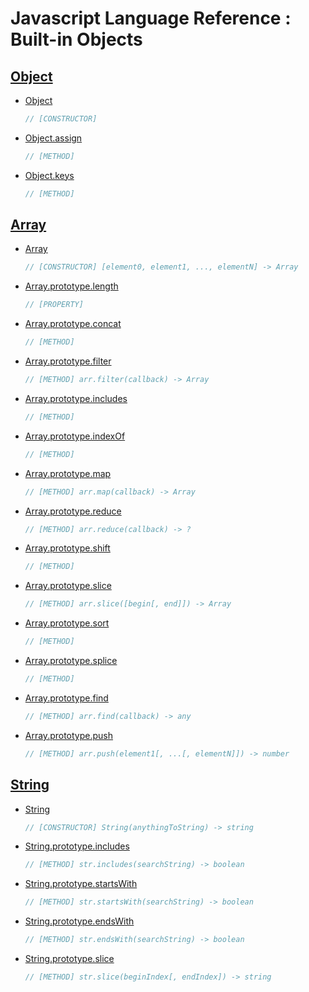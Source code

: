 Javascript Language Reference : Built-in Objects
================================================

[Object](https://developer.mozilla.org/en-US/docs/Web/JavaScript/Reference/Global_Objects/Object)
--------
- [Object](https://developer.mozilla.org/en-US/docs/Web/JavaScript/Reference/Global_Objects/Object/Object)
    ```javascript
    // [CONSTRUCTOR]
    ```
- [Object.assign](https://developer.mozilla.org/en-US/docs/Web/JavaScript/Reference/Global_Objects/Object/assign)
    ```javascript
    // [METHOD]
    ```
- [Object.keys](https://developer.mozilla.org/en-US/docs/Web/JavaScript/Reference/Global_Objects/Object/keys)
    ```javascript
    // [METHOD]
    ```


[Array](https://developer.mozilla.org/en-US/docs/Web/JavaScript/Reference/Global_Objects/Array)
-------
- [Array](https://developer.mozilla.org/en-US/docs/Web/JavaScript/Reference/Global_Objects/Array/Array)
    ```javascript
    // [CONSTRUCTOR] [element0, element1, ..., elementN] -> Array
    ```
- [Array.prototype.length](https://developer.mozilla.org/en-US/docs/Web/JavaScript/Reference/Global_Objects/Array/length)
    ```javascript
    // [PROPERTY]
    ```
- [Array.prototype.concat](https://developer.mozilla.org/en-US/docs/Web/JavaScript/Reference/Global_Objects/Array/concat)
    ```javascript
    // [METHOD]
    ```
- [Array.prototype.filter](https://developer.mozilla.org/en-US/docs/Web/JavaScript/Reference/Global_Objects/Array/filter)
    ```javascript
    // [METHOD] arr.filter(callback) -> Array
    ```
- [Array.prototype.includes](https://developer.mozilla.org/en-US/docs/Web/JavaScript/Reference/Global_Objects/Array/includes)
    ```javascript
    // [METHOD]
    ```
- [Array.prototype.indexOf](https://developer.mozilla.org/en-US/docs/Web/JavaScript/Reference/Global_Objects/Array/indexOf)
    ```javascript
    // [METHOD]
    ```
- [Array.prototype.map](https://developer.mozilla.org/en-US/docs/Web/JavaScript/Reference/Global_Objects/Array/map)
    ```javascript
    // [METHOD] arr.map(callback) -> Array
    ```
- [Array.prototype.reduce](https://developer.mozilla.org/en-US/docs/Web/JavaScript/Reference/Global_Objects/Array/Reduce)
    ```javascript
    // [METHOD] arr.reduce(callback) -> ?
    ```
- [Array.prototype.shift](https://developer.mozilla.org/en-US/docs/Web/JavaScript/Reference/Global_Objects/Array/shift)
    ```javascript
    // [METHOD]
    ```
- [Array.prototype.slice](https://developer.mozilla.org/en-US/docs/Web/JavaScript/Reference/Global_Objects/Array/slice)
    ```javascript
    // [METHOD] arr.slice([begin[, end]]) -> Array
    ```
- [Array.prototype.sort](https://developer.mozilla.org/en-US/docs/Web/JavaScript/Reference/Global_Objects/Array/sort)
    ```javascript
    // [METHOD]
    ```
- [Array.prototype.splice](https://developer.mozilla.org/en-US/docs/Web/JavaScript/Reference/Global_Objects/Array/splice)
    ```javascript
    // [METHOD]
    ```
- [Array.prototype.find](https://developer.mozilla.org/en-US/docs/Web/JavaScript/Reference/Global_Objects/Array/find)
    ```javascript
    // [METHOD] arr.find(callback) -> any
    ```
- [Array.prototype.push](https://developer.mozilla.org/en-US/docs/Web/JavaScript/Reference/Global_Objects/Array/push)
    ```javascript
    // [METHOD] arr.push(element1[, ...[, elementN]]) -> number
    ```

[String](https://developer.mozilla.org/en-US/docs/Web/JavaScript/Reference/Global_Objects/String)
--------
- [String](https://developer.mozilla.org/en-US/docs/Web/JavaScript/Reference/Global_Objects/String/String)
    ```js
    // [CONSTRUCTOR] String(anythingToString) -> string
    ```
- [String.prototype.includes](https://developer.mozilla.org/en-US/docs/Web/JavaScript/Reference/Global_Objects/String/includes)
    ```js
    // [METHOD] str.includes(searchString) -> boolean
    ```
- [String.prototype.startsWith](https://developer.mozilla.org/en-US/docs/Web/JavaScript/Reference/Global_Objects/String/startsWith)
    ```js
    // [METHOD] str.startsWith(searchString) -> boolean
    ```
- [String.prototype.endsWith](https://developer.mozilla.org/en-US/docs/Web/JavaScript/Reference/Global_Objects/String/endsWith)
    ```js
    // [METHOD] str.endsWith(searchString) -> boolean
    ```
- [String.prototype.slice](https://developer.mozilla.org/en-US/docs/Web/JavaScript/Reference/Global_Objects/String/slice)
    ```js
    // [METHOD] str.slice(beginIndex[, endIndex]) -> string
    ```